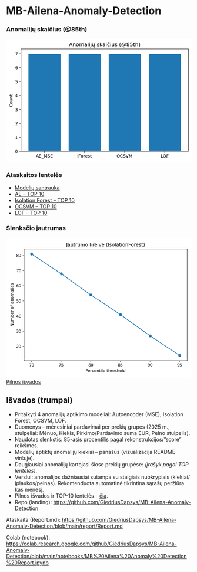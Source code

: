 # MB-Ailena-Anomaly-Detection
### Anomalijų skaičius (@85th)
![Anomalijų skaičius](anomaly_count_by_model.png)
### Ataskaitos lentelės
- [Modelių santrauka](report/tables/model_summary.md)
- [AE – TOP 10](report/tables/ae_top10.md)
- [Isolation Forest – TOP 10](report/tables/ifor_top10.md)
- [OCSVM – TOP 10](report/tables/ocsvm_top10.md)
- [LOF – TOP 10](report/tables/lof_top10.md)
### Slenksčio jautrumas
![Jautrumo kreivė](report/img/sensitivity.png)
[Pilnos išvados](report/Isvados.md)
## Išvados (trumpai)
- Pritaikyti 4 anomalijų aptikimo modeliai: Autoencoder (MSE), Isolation Forest, OCSVM, LOF.
- Duomenys – mėnesiniai pardavimai per prekių grupes (2025 m., stulpeliai: Mėnuo, Kiekis, Pirkimo/Pardavimo suma EUR, Pelno stulpelis).
- Naudotas slenkstis: 85-asis procentilis pagal rekonstrukcijos/”score” reikšmes.
- Modelių aptiktų anomalijų kiekiai – panašūs (vizualizacija README viršuje).
- Daugiausiai anomalijų kartojasi šiose prekių grupėse: *(įrašyk pagal TOP lenteles)*.
- Verslui: anomalijos dažniausiai sutampa su staigiais nuokrypiais (kiekiai/įplaukos/pelnas). Rekomenduota automatinė tikrintina sąrašų peržiūra kas mėnesį.
- Pilnos išvados ir TOP-10 lentelės – [čia](report/Isvados.md).
- Repo (landing): https://github.com/GiedriusDapsys/MB-Ailena-Anomaly-Detection

Ataskaita (Report.md): https://github.com/GiedriusDapsys/MB-Ailena-Anomaly-Detection/blob/main/report/Report.md

Colab (notebook): https://colab.research.google.com/github/GiedriusDapsys/MB-Ailena-Anomaly-Detection/blob/main/notebooks/MB%20Ailena%20Anomaly%20Detection%20Report.ipynb
